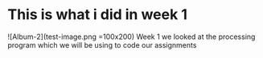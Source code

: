 # This is what i did in week 1

![Album-2](test-image.png =100x200)
Week 1 we looked at the processing program which we will be using to code our assignments
